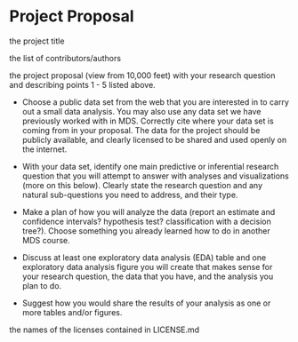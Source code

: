 # Project Proposal

the project title

the list of contributors/authors

the project proposal (view from 10,000 feet) with your research question and describing points 1 - 5 listed above.
- Choose a public data set from the web that you are interested in to carry out a small data analysis. You may also use any data set we have previously worked with in MDS. Correctly cite where your data set is coming from in your proposal. The data for the project should be publicly available, and clearly licensed to be shared and used openly on the internet.

- With your data set, identify one main predictive or inferential research question that you will attempt to answer with analyses and visualizations (more on this below). Clearly state the research question and any natural sub-questions you need to address, and their type.

- Make a plan of how you will analyze the data (report an estimate and confidence intervals? hypothesis test? classification with a decision tree?). Choose something you already learned how to do in another MDS course.

- Discuss at least one exploratory data analysis (EDA) table and one exploratory data analysis figure you will create that makes sense for your research question, the data that you have, and the analysis you plan to do.

- Suggest how you would share the results of your analysis as one or more tables and/or figures.

the names of the licenses contained in LICENSE.md
